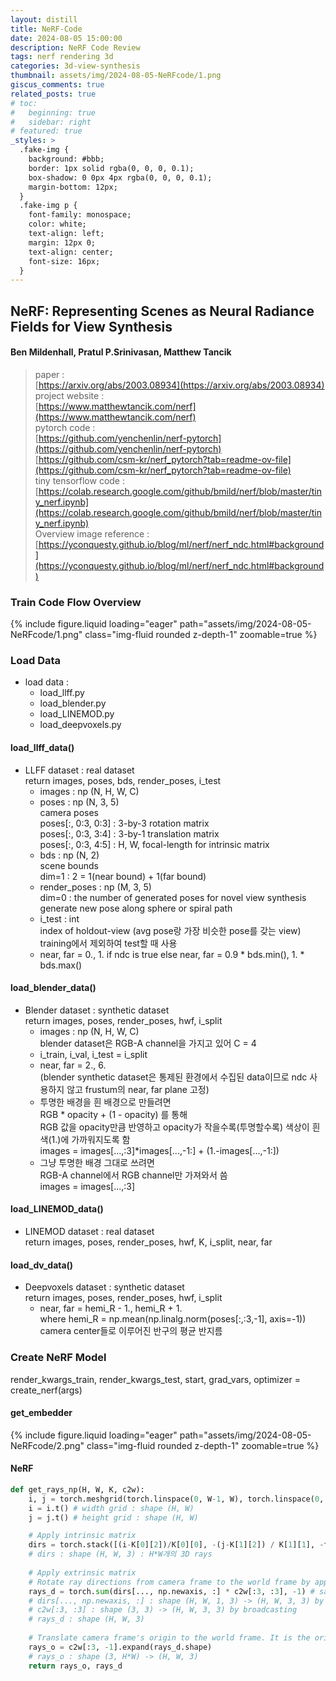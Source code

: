 ```yaml
---
layout: distill
title: NeRF-Code
date: 2024-08-05 15:00:00
description: NeRF Code Review
tags: nerf rendering 3d
categories: 3d-view-synthesis
thumbnail: assets/img/2024-08-05-NeRFcode/1.png
giscus_comments: true
related_posts: true
# toc:
#   beginning: true
#   sidebar: right
# featured: true
_styles: >
  .fake-img {
    background: #bbb;
    border: 1px solid rgba(0, 0, 0, 0.1);
    box-shadow: 0 0px 4px rgba(0, 0, 0, 0.1);
    margin-bottom: 12px;
  }
  .fake-img p {
    font-family: monospace;
    color: white;
    text-align: left;
    margin: 12px 0;
    text-align: center;
    font-size: 16px;
  }
---
```


## NeRF: Representing Scenes as Neural Radiance Fields for View Synthesis

#### Ben Mildenhall, Pratul P.Srinivasan, Matthew Tancik   

> paper :  
[https://arxiv.org/abs/2003.08934](https://arxiv.org/abs/2003.08934)  
project website :  
[https://www.matthewtancik.com/nerf](https://www.matthewtancik.com/nerf)  
pytorch code :  
[https://github.com/yenchenlin/nerf-pytorch](https://github.com/yenchenlin/nerf-pytorch)  
[https://github.com/csm-kr/nerf_pytorch?tab=readme-ov-file](https://github.com/csm-kr/nerf_pytorch?tab=readme-ov-file)  
tiny tensorflow code :  
[https://colab.research.google.com/github/bmild/nerf/blob/master/tiny_nerf.ipynb](https://colab.research.google.com/github/bmild/nerf/blob/master/tiny_nerf.ipynb)  
Overview image reference :  
[https://yconquesty.github.io/blog/ml/nerf/nerf_ndc.html#background](https://yconquesty.github.io/blog/ml/nerf/nerf_ndc.html#background)  

### Train Code Flow Overview

<div class="row mt-3">
    <div class="col-sm mt-3 mt-md-0">
        {% include figure.liquid loading="eager" path="assets/img/2024-08-05-NeRFcode/1.png" class="img-fluid rounded z-depth-1" zoomable=true %}
    </div>
</div>

### Load Data

- load data :  
  - load_llff.py
  - load_blender.py
  - load_LINEMOD.py
  - load_deepvoxels.py

#### load_llff_data()  

- LLFF dataset : real dataset  
return images, poses, bds, render_poses, i_test  
  - images : np (N, H, W, C)
  - poses : np (N, 3, 5)  
  camera poses  
  poses[:, 0:3, 0:3] : 3-by-3 rotation matrix  
  poses[:, 0:3, 3:4] : 3-by-1 translation matrix  
  poses[:, 0:3, 4:5] : H, W, focal-length for intrinsic matrix 
  - bds : np (N, 2)  
  scene bounds  
  dim=1 : 2 = 1(near bound) + 1(far bound)  
  - render_poses : np (M, 3, 5)  
  dim=0 : the number of generated poses for novel view synthesis  
  generate new pose along sphere or spiral path
  - i_test : int  
  index of holdout-view (avg pose랑 가장 비슷한 pose를 갖는 view)  
  training에서 제외하여 test할 때 사용  
  - near, far = 0., 1. if ndc is true else near, far = 0.9 * bds.min(), 1. * bds.max()

#### load_blender_data()

- Blender dataset : synthetic dataset  
return images, poses, render_poses, hwf, i_split  
  - images : np (N, H, W, C)  
  blender dataset은 RGB-A channel을 가지고 있어 C = 4  
  - i_train, i_val, i_test = i_split
  - near, far = 2., 6.  
  (blender synthetic dataset은 통제된 환경에서 수집된 data이므로 ndc 사용하지 않고 frustum의 near, far plane 고정)  
  - 투명한 배경을 흰 배경으로 만들려면  
  RGB * opacity + (1 - opacity) 를 통해  
  RGB 값을 opacity만큼 반영하고 opacity가 작을수록(투명할수록) 색상이 흰색(1.)에 가까워지도록 함  
  images = images[...,:3]*images[...,-1:] + (1.-images[...,-1:])  
  - 그냥 투명한 배경 그대로 쓰려면  
  RGB-A channel에서 RGB channel만 가져와서 씀  
  images = images[...,:3]

#### load_LINEMOD_data()

- LINEMOD dataset : real dataset  
return images, poses, render_poses, hwf, K, i_split, near, far

#### load_dv_data()

- Deepvoxels dataset : synthetic dataset  
return images, poses, render_poses, hwf, i_split  
  - near, far = hemi_R - 1., hemi_R + 1.  
  where hemi_R = np.mean(np.linalg.norm(poses[:,:3,-1], axis=-1))  
  camera center들로 이루어진 반구의 평균 반지름

### Create NeRF Model

render_kwargs_train, render_kwargs_test, start, grad_vars, optimizer = create_nerf(args)

#### get_embedder

<div class="row mt-3">
    <div class="col-sm mt-3 mt-md-0">
        {% include figure.liquid loading="eager" path="assets/img/2024-08-05-NeRFcode/2.png" class="img-fluid rounded z-depth-1" zoomable=true %}
    </div>
</div>


#### NeRF

```python
def get_rays_np(H, W, K, c2w):
    i, j = torch.meshgrid(torch.linspace(0, W-1, W), torch.linspace(0, H-1, H)) # pytorch's meshgrid has indexing='ij', so both i and j have shape (W, H)
    i = i.t() # width grid : shape (H, W)
    j = j.t() # height grid : shape (H, W)

    # Apply intrinsic matrix
    dirs = torch.stack([(i-K[0][2])/K[0][0], -(j-K[1][2]) / K[1][1], -torch.ones_like(i)], -1)
    # dirs : shape (H, W, 3) : H*W개의 3D rays
    
    # Apply extrinsic matrix
    # Rotate ray directions from camera frame to the world frame by applying dot product
    rays_d = torch.sum(dirs[..., np.newaxis, :] * c2w[:3, :3], -1) # same with "rays_d = [c2w.dot(dir) for dir in dirs]"
    # dirs[..., np.newaxis, :] : shape (H, W, 1, 3) -> (H, W, 3, 3) by broadcasting 
    # c2w[:3, :3] : shape (3, 3) -> (H, W, 3, 3) by broadcasting
    # rays_d : shape (H, W, 3)
    
    # Translate camera frame's origin to the world frame. It is the origin of all rays.
    rays_o = c2w[:3, -1].expand(rays_d.shape)
    # rays_o : shape (3, H*W) -> (H, W, 3)
    return rays_o, rays_d
```